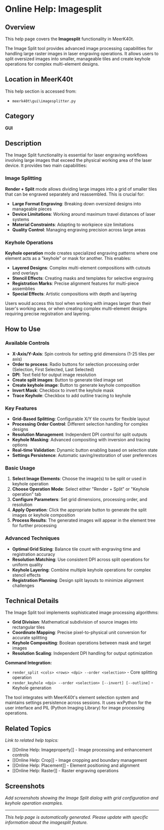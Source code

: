 # Online Help: Imagesplit

## Overview

This help page covers the **Imagesplit** functionality in MeerK40t.

The Image Split tool provides advanced image processing capabilities for handling large raster images in laser engraving operations. It allows users to split oversized images into smaller, manageable tiles and create keyhole operations for complex multi-element designs.

## Location in MeerK40t

This help section is accessed from:
- `meerk40t\gui\imagesplitter.py`

## Category

**GUI**

## Description

The Image Split functionality is essential for laser engraving workflows involving large images that exceed the physical working area of the laser device. It provides two main capabilities:

### Image Splitting
**Render + Split** mode allows dividing large images into a grid of smaller tiles that can be engraved separately and reassembled. This is crucial for:
- **Large Format Engraving**: Breaking down oversized designs into manageable pieces
- **Device Limitations**: Working around maximum travel distances of laser systems
- **Material Constraints**: Adapting to workpiece size limitations
- **Quality Control**: Managing engraving precision across large areas

### Keyhole Operations
**Keyhole operation** mode creates specialized engraving patterns where one element acts as a "keyhole" or mask for another. This enables:
- **Layered Designs**: Complex multi-element compositions with cutouts and overlays
- **Stencil Effects**: Creating masks and templates for selective engraving
- **Registration Marks**: Precise alignment features for multi-piece assemblies
- **Special Effects**: Artistic compositions with depth and layering

Users would access this tool when working with images larger than their laser's working area, or when creating complex multi-element designs requiring precise registration and layering.

## How to Use

### Available Controls

- **X-Axis/Y-Axis**: Spin controls for setting grid dimensions (1-25 tiles per axis)
- **Order to process**: Radio buttons for selection processing order (Selection, First Selected, Last Selected)
- **DPI**: Text field for output image resolution
- **Create split images**: Button to generate tiled image set
- **Create keyhole image**: Button to generate keyhole composition
- **Invert Mask**: Checkbox to invert the keyhole mask
- **Trace Keyhole**: Checkbox to add outline tracing to keyhole

### Key Features

- **Grid-Based Splitting**: Configurable X/Y tile counts for flexible layout
- **Processing Order Control**: Different selection handling for complex designs
- **Resolution Management**: Independent DPI control for split outputs
- **Keyhole Masking**: Advanced compositing with inversion and tracing options
- **Real-time Validation**: Dynamic button enabling based on selection state
- **Settings Persistence**: Automatic saving/restoration of user preferences

### Basic Usage

1. **Select Image Elements**: Choose the image(s) to be split or used in keyhole operation
2. **Choose Operation Mode**: Select either "Render + Split" or "Keyhole operation" tab
3. **Configure Parameters**: Set grid dimensions, processing order, and resolution
4. **Apply Operation**: Click the appropriate button to generate the split images or keyhole composition
5. **Process Results**: The generated images will appear in the element tree for further processing

### Advanced Techniques

- **Optimal Grid Sizing**: Balance tile count with engraving time and registration accuracy
- **Resolution Matching**: Use consistent DPI across split operations for uniform quality
- **Keyhole Layering**: Combine multiple keyhole operations for complex stencil effects
- **Registration Planning**: Design split layouts to minimize alignment challenges

## Technical Details

The Image Split tool implements sophisticated image processing algorithms:

- **Grid Division**: Mathematical subdivision of source images into rectangular tiles
- **Coordinate Mapping**: Precise pixel-to-physical unit conversion for accurate splitting
- **Keyhole Compositing**: Boolean operations between mask and target images
- **Resolution Scaling**: Independent DPI handling for output optimization

**Command Integration:**
- `render_split <cols> <rows> <dpi> --order <selection>` - Core splitting operation
- `render_keyhole <dpi> --order <selection> [--invert] [--outline]` - Keyhole generation

The tool integrates with MeerK40t's element selection system and maintains settings persistence across sessions. It uses wxPython for the user interface and PIL (Python Imaging Library) for image processing operations.

## Related Topics

*Link to related help topics:*

- [[Online Help: Imageproperty]] - Image processing and enhancement controls
- [[Online Help: Crop]] - Image cropping and boundary management
- [[Online Help: Placement]] - Element positioning and alignment
- [[Online Help: Raster]] - Raster engraving operations

## Screenshots

*Add screenshots showing the Image Split dialog with grid configuration and keyhole operation examples.*

---

*This help page is automatically generated. Please update with specific information about the imagesplit feature.*
